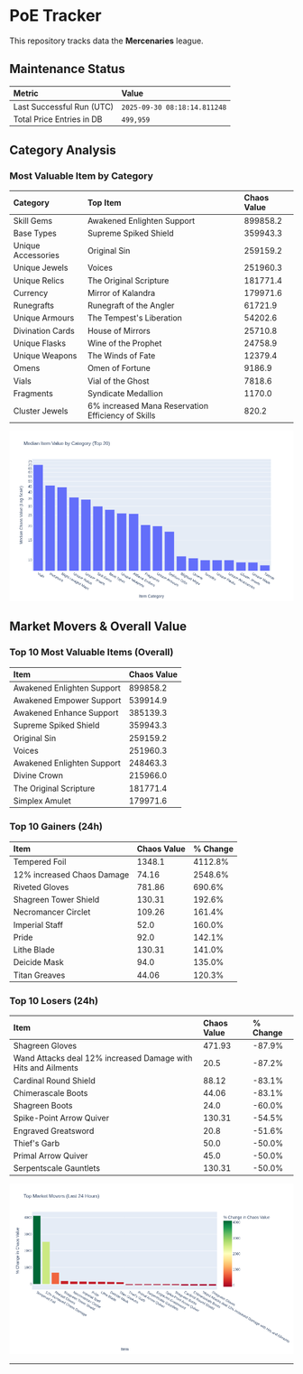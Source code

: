 # PoE Tracker

This repository tracks data the **Mercenaries** league.

## Maintenance Status

<!-- START_MAINTENANCE -->
| Metric | Value |
|:---|:---|
| Last Successful Run (UTC) | `2025-09-30 08:18:14.811248` |
| Total Price Entries in DB | `499,959` |

<!-- END_MAINTENANCE -->

## Category Analysis

<!-- START_CATEGORY_ANALYSIS -->
### Most Valuable Item by Category
| Category | Top Item | Chaos Value |
| :--- | :--- | :--- |
| Skill Gems | Awakened Enlighten Support | 899858.2 |
| Base Types | Supreme Spiked Shield | 359943.3 |
| Unique Accessories | Original Sin | 259159.2 |
| Unique Jewels | Voices | 251960.3 |
| Unique Relics | The Original Scripture | 181771.4 |
| Currency | Mirror of Kalandra | 179971.6 |
| Runegrafts | Runegraft of the Angler | 61721.9 |
| Unique Armours | The Tempest's Liberation | 54202.6 |
| Divination Cards | House of Mirrors | 25710.8 |
| Unique Flasks | Wine of the Prophet | 24758.9 |
| Unique Weapons | The Winds of Fate | 12379.4 |
| Omens | Omen of Fortune | 9186.9 |
| Vials | Vial of the Ghost | 7818.6 |
| Fragments | Syndicate Medallion | 1170.0 |
| Cluster Jewels | 6% increased Mana Reservation Efficiency of Skills | 820.2 |


![Category Analysis Chart](charts/category_analysis.png)
<!-- END_CATEGORY_ANALYSIS -->

## Market Movers & Overall Value

<!-- START_ANALYSIS -->
### Top 10 Most Valuable Items (Overall)
| Item | Chaos Value |
| :--- | :--- |
| Awakened Enlighten Support | 899858.2 |
| Awakened Empower Support | 539914.9 |
| Awakened Enhance Support | 385139.3 |
| Supreme Spiked Shield | 359943.3 |
| Original Sin | 259159.2 |
| Voices | 251960.3 |
| Awakened Enlighten Support | 248463.3 |
| Divine Crown | 215966.0 |
| The Original Scripture | 181771.4 |
| Simplex Amulet | 179971.6 |

### Top 10 Gainers (24h)
| Item | Chaos Value | % Change |
| :--- | :--- | :--- |
| Tempered Foil | 1348.1 | 4112.8% |
| 12% increased Chaos Damage | 74.16 | 2548.6% |
| Riveted Gloves | 781.86 | 690.6% |
| Shagreen Tower Shield | 130.31 | 192.6% |
| Necromancer Circlet | 109.26 | 161.4% |
| Imperial Staff | 52.0 | 160.0% |
| Pride | 92.0 | 142.1% |
| Lithe Blade | 130.31 | 141.0% |
| Deicide Mask | 94.0 | 135.0% |
| Titan Greaves | 44.06 | 120.3% |

### Top 10 Losers (24h)
| Item | Chaos Value | % Change |
| :--- | :--- | :--- |
| Shagreen Gloves | 471.93 | -87.9% |
| Wand Attacks deal 12% increased Damage with Hits and Ailments | 20.5 | -87.2% |
| Cardinal Round Shield | 88.12 | -83.1% |
| Chimerascale Boots | 44.06 | -83.1% |
| Shagreen Boots | 24.0 | -60.0% |
| Spike-Point Arrow Quiver | 130.31 | -54.5% |
| Engraved Greatsword | 20.8 | -51.6% |
| Thief's Garb | 50.0 | -50.0% |
| Primal Arrow Quiver | 45.0 | -50.0% |
| Serpentscale Gauntlets | 130.31 | -50.0% |


![Market Movers Chart](charts/market_movers.png)
<!-- END_ANALYSIS -->

---
